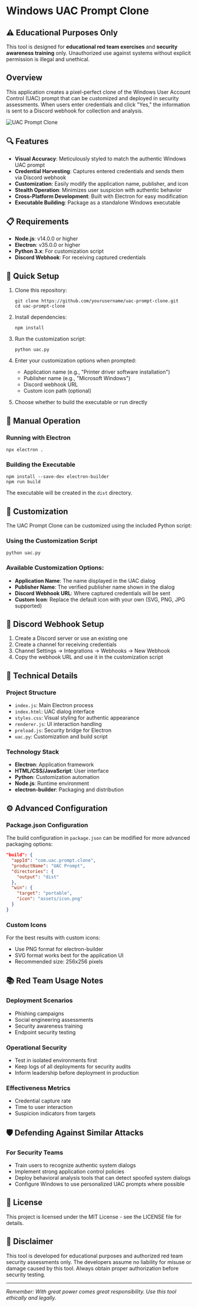# Windows UAC Prompt Clone

## ⚠️ Educational Purposes Only

This tool is designed for **educational red team exercises** and **security awareness training** only. Unauthorized use against systems without explicit permission is illegal and unethical.

## Overview

This application creates a pixel-perfect clone of the Windows User Account Control (UAC) prompt that can be customized and deployed in security assessments. When users enter credentials and click "Yes," the information is sent to a Discord webhook for collection and analysis.

![UAC Prompt Clone](assets/Windows-UAC-Prompt.png)

## 🔍 Features

- **Visual Accuracy**: Meticulously styled to match the authentic Windows UAC prompt
- **Credential Harvesting**: Captures entered credentials and sends them via Discord webhook
- **Customization**: Easily modify the application name, publisher, and icon
- **Stealth Operation**: Minimizes user suspicion with authentic behavior
- **Cross-Platform Development**: Built with Electron for easy modification
- **Executable Building**: Package as a standalone Windows executable

## 📋 Requirements

- **Node.js**: v14.0.0 or higher
- **Electron**: v35.0.0 or higher
- **Python 3.x**: For customization script
- **Discord Webhook**: For receiving captured credentials

## 🔧 Quick Setup

1. Clone this repository:
   ```
   git clone https://github.com/yourusername/uac-prompt-clone.git
   cd uac-prompt-clone
   ```

2. Install dependencies:
   ```
   npm install
   ```

3. Run the customization script:
   ```
   python uac.py
   ```

4. Enter your customization options when prompted:
   - Application name (e.g., "Printer driver software installation")
   - Publisher name (e.g., "Microsoft Windows")
   - Discord webhook URL
   - Custom icon path (optional)

5. Choose whether to build the executable or run directly

## 🚀 Manual Operation

### Running with Electron
```
npx electron .
```

### Building the Executable
```
npm install --save-dev electron-builder
npm run build
```

The executable will be created in the `dist` directory.

## 📝 Customization

The UAC Prompt Clone can be customized using the included Python script:

### Using the Customization Script
```
python uac.py
```

### Available Customization Options:
- **Application Name**: The name displayed in the UAC dialog
- **Publisher Name**: The verified publisher name shown in the dialog
- **Discord Webhook URL**: Where captured credentials will be sent
- **Custom Icon**: Replace the default icon with your own (SVG, PNG, JPG supported)

## 📡 Discord Webhook Setup

1. Create a Discord server or use an existing one
2. Create a channel for receiving credentials
3. Channel Settings → Integrations → Webhooks → New Webhook
4. Copy the webhook URL and use it in the customization script

## 🧰 Technical Details

### Project Structure
- `index.js`: Main Electron process
- `index.html`: UAC dialog interface
- `styles.css`: Visual styling for authentic appearance
- `renderer.js`: UI interaction handling
- `preload.js`: Security bridge for Electron
- `uac.py`: Customization and build script

### Technology Stack
- **Electron**: Application framework
- **HTML/CSS/JavaScript**: User interface
- **Python**: Customization automation
- **Node.js**: Runtime environment
- **electron-builder**: Packaging and distribution

## ⚙️ Advanced Configuration

### Package.json Configuration
The build configuration in `package.json` can be modified for more advanced packaging options:

```json
"build": {
  "appId": "com.uac.prompt.clone",
  "productName": "UAC Prompt",
  "directories": {
    "output": "dist"
  },
  "win": {
    "target": "portable",
    "icon": "assets/icon.png"
  }
}
```

### Custom Icons
For the best results with custom icons:
- Use PNG format for electron-builder
- SVG format works best for the application UI
- Recommended size: 256x256 pixels

## 📚 Red Team Usage Notes

### Deployment Scenarios
- Phishing campaigns
- Social engineering assessments
- Security awareness training
- Endpoint security testing

### Operational Security
- Test in isolated environments first
- Keep logs of all deployments for security audits
- Inform leadership before deployment in production

### Effectiveness Metrics
- Credential capture rate
- Time to user interaction
- Suspicion indicators from targets

## 🛡️ Defending Against Similar Attacks

### For Security Teams
- Train users to recognize authentic system dialogs
- Implement strong application control policies
- Deploy behavioral analysis tools that can detect spoofed system dialogs
- Configure Windows to use personalized UAC prompts where possible

## 📜 License

This project is licensed under the MIT License - see the LICENSE file for details.

## 🤝 Disclaimer

This tool is developed for educational purposes and authorized red team security assessments only. The developers assume no liability for misuse or damage caused by this tool. Always obtain proper authorization before security testing.

---

*Remember: With great power comes great responsibility. Use this tool ethically and legally.*
